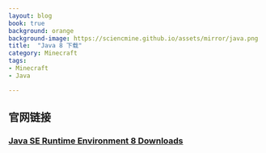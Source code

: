 ```yaml
---
layout: blog
book: true
background: orange
background-image: https://sciencmine.github.io/assets/mirror/java.png
title:  "Java 8 下载"
category: Minecraft
tags:
- Minecraft
- Java

---
```


## **官网链接**

### [**Java SE Runtime Environment 8 Downloads**](https://www.oracle.com/technetwork/java/javase/downloads/jre8-downloads-2133155.html)
